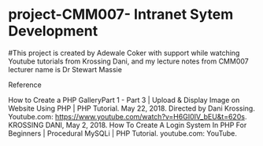 # project-CMM007- Intranet Sytem Development
#This project is created by Adewale Coker with support while watching Youtube tutorials from Krossing Dani, and my lecture notes from CMM007 lecturer name is Dr Stewart Massie


Reference

How to Create a PHP GalleryPart 1 - Part 3 | Upload & Display Image on Website Using PHP | PHP Tutorial. May 22, 2018. Directed by Dani Krossing. Youtube.com: https://www.youtube.com/watch?v=H6GI0IV_bEU&t=620s. 
KROSSING DANI, May 2, 2018. How To Create A Login System In PHP For Beginners | Procedural MySQLi | PHP Tutorial. youtube.com: YouTube. 

